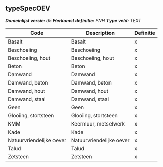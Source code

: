 ﻿## typeSpecOEV

*__Domeinlijst versie:__ d5*
*__Herkomst definitie:__ PNH*
*__Type veld:__ TEXT*

|__Code__ |__Description__ |__Definitie__	|
|	---	|	---	|   ---	| 
| Basalt | Basalt | x |
| Beschoeiing | Beschoeiing | x |
| Beschoeiing, hout | Beschoeiing, hout | x |
| Beton | Beton | x |
| Damwand | Damwand | x |
| Damwand, beton | Damwand, beton | x |
| Damwand, hout | Damwand, hout | x |
| Damwand, staal | Damwand, staal | x |
| Geen | Geen | x |
| Glooiing, stortsteen | Glooiing, stortsteen | x |
| KMM | Keermuur, metselwerk | x |
| Kade | Kade | x |
| Natuurvriendelijke oever | Natuurvriendelijke oever | x |
| Talud | Talud | x |
| Zetsteen | Zetsteen | x |
